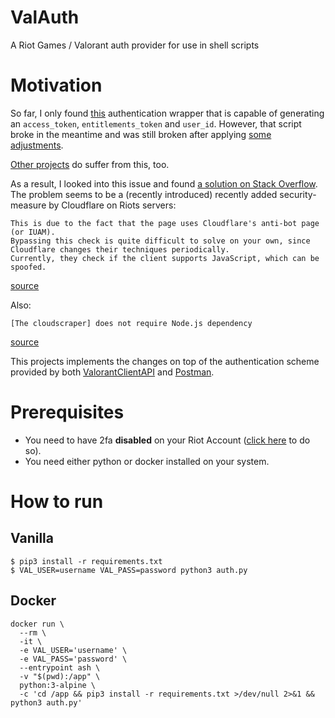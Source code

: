 # ValAuth
A Riot Games / Valorant auth provider for use in shell scripts

# Motivation
So far, I only found [this](https://github.com/HeyM1ke/ValorantClientAPI/blob/master/Docs/RSO_AuthFlow.py) 
authentication wrapper that is capable of generating an `access_token`, `entitlements_token` and `user_id`. However, 
that script broke in the meantime and was still broken after applying
[some adjustments](https://github.com/HeyM1ke/ValorantClientAPI/issues/28#issuecomment-1059647354).

[Other projects](https://github.com/staciax/Valorant-DiscordBot/issues/57) do suffer from this, too.

As a result, I looked into this issue and found [a solution on Stack Overflow](https://stackoverflow.com/a/49088162).
The problem seems to be a (recently introduced) recently added security-measure by Cloudflare on Riots servers:
```
This is due to the fact that the page uses Cloudflare's anti-bot page (or IUAM).
Bypassing this check is quite difficult to solve on your own, since Cloudflare changes their techniques periodically.
Currently, they check if the client supports JavaScript, which can be spoofed.
```
[source](https://stackoverflow.com/a/49088162)

Also:
```
[The cloudscraper] does not require Node.js dependency
```
[source](https://stackoverflow.com/a/60884613)

This projects implements the changes on top of the authentication scheme provided by both 
[ValorantClientAPI](ValorantClientAPI) and [Postman](https://www.postman.com/flight-astronomer-35971560/workspace/riot-auth/documentation/19680348-ebef585d-d9a4-42ad-a33b-e0a3e67e0d08).

# Prerequisites
- You need to have 2fa **disabled** on your Riot Account ([click here](https://account.riotgames.com/#mfa-card) to do so).
- You need either python or docker installed on your system.

# How to run
## Vanilla
```
$ pip3 install -r requirements.txt
$ VAL_USER=username VAL_PASS=password python3 auth.py
```

## Docker
```
docker run \
  --rm \
  -it \
  -e VAL_USER='username' \
  -e VAL_PASS='password' \
  --entrypoint ash \
  -v "$(pwd):/app" \
  python:3-alpine \
  -c 'cd /app && pip3 install -r requirements.txt >/dev/null 2>&1 && python3 auth.py'
```

